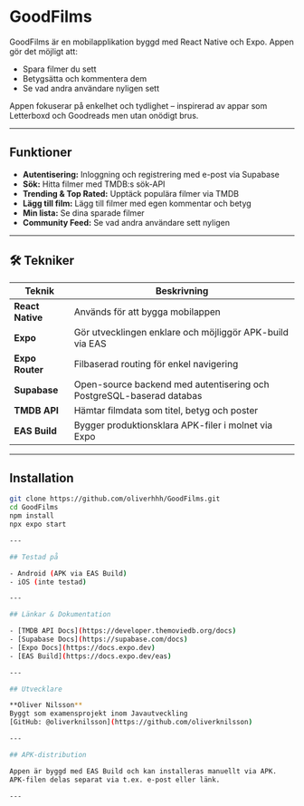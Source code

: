 # GoodFilms

GoodFilms är en mobilapplikation byggd med React Native och Expo. Appen gör det möjligt att:

- Spara filmer du sett
- Betygsätta och kommentera dem
- Se vad andra användare nyligen sett

Appen fokuserar på enkelhet och tydlighet – inspirerad av appar som Letterboxd och Goodreads men utan onödigt brus.

---

## Funktioner

- **Autentisering:** Inloggning och registrering med e-post via Supabase
- **Sök:** Hitta filmer med TMDB:s sök-API
- **Trending & Top Rated:** Upptäck populära filmer via TMDB
- **Lägg till film:** Lägg till filmer med egen kommentar och betyg
- **Min lista:** Se dina sparade filmer
- **Community Feed:** Se vad andra användare sett nyligen

---

## 🛠 Tekniker

| Teknik             | Beskrivning                                                                 |
|--------------------|-----------------------------------------------------------------------------|
| **React Native**   | Används för att bygga mobilappen                                            |
| **Expo**           | Gör utvecklingen enklare och möjliggör APK-build via EAS                    |
| **Expo Router**    | Filbaserad routing för enkel navigering                                     |
| **Supabase**       | Open-source backend med autentisering och PostgreSQL-baserad databas        |
| **TMDB API**       | Hämtar filmdata som titel, betyg och poster                                 |
| **EAS Build**      | Bygger produktionsklara APK-filer i molnet via Expo                         |

---

## Installation

```bash
git clone https://github.com/oliverhhh/GoodFilms.git
cd GoodFilms
npm install
npx expo start

---

## Testad på

- Android (APK via EAS Build)  
- iOS (inte testad)

---

## Länkar & Dokumentation

- [TMDB API Docs](https://developer.themoviedb.org/docs)
- [Supabase Docs](https://supabase.com/docs)
- [Expo Docs](https://docs.expo.dev)
- [EAS Build](https://docs.expo.dev/eas)

---

## Utvecklare

**Oliver Nilsson**  
Byggt som examensprojekt inom Javautveckling  
[GitHub: @oliverknilsson](https://github.com/oliverknilsson)

---

## APK-distribution

Appen är byggd med EAS Build och kan installeras manuellt via APK.  
APK-filen delas separat via t.ex. e-post eller länk.

---

